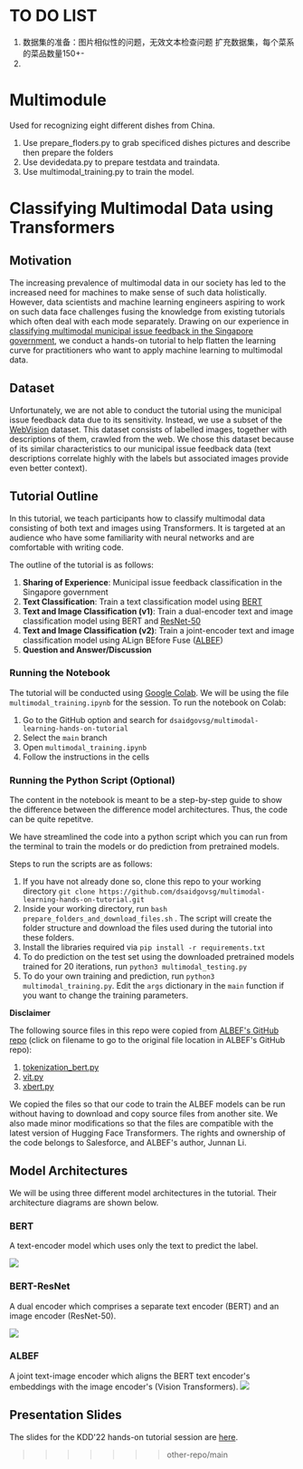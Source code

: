 # TO DO LIST
1. 数据集的准备：图片相似性的问题，无效文本检查问题
   扩充数据集，每个菜系的菜品数量150+-
2. 

# Multimodule
Used for recognizing eight different dishes from China.
1. Use prepare_floders.py to grab specificed dishes pictures and describe then prepare the folders
2. Use devidedata.py to prepare testdata and traindata.
3. Use multimodal_training.py to train the model.

# Classifying Multimodal Data using Transformers

## Motivation
The increasing prevalence of multimodal data in our society has led to the increased need for machines to make sense of such data holistically. However, data scientists and machine learning engineers aspiring to work on such data face challenges fusing the knowledge from existing tutorials which often deal with each mode separately. Drawing on our experience in [classifying multimodal municipal issue feedback in the Singapore government](https://medium.com/dsaid-govtech/training-the-oneservice-chatbot-to-analyse-feedback-on-municipal-issues-using-natural-language-4302aa5a3946), we conduct a hands-on tutorial to help flatten the learning curve for practitioners who want to apply machine learning to multimodal data.

## Dataset
Unfortunately, we are not able to conduct the tutorial using the municipal issue feedback data due to its sensitivity. Instead, we use a subset of the [WebVision](https://data.vision.ee.ethz.ch/cvl/webvision/dataset2017.html) dataset. This dataset consists of labelled images, together with descriptions of them, crawled from the web. We chose this dataset because of its similar characteristics to our municipal issue feedback data (text descriptions correlate highly with the labels but associated images provide even better context).

## Tutorial Outline
In this tutorial, we teach participants how to classify multimodal data consisting of both text and images using Transformers. It is targeted at an audience who have some familiarity with neural networks and are comfortable with writing code.

The outline of the tutorial is as follows:
1. **Sharing of Experience**: Municipal issue feedback classification in the Singapore government
2. **Text Classification**: Train a text classification model using [BERT](https://arxiv.org/abs/1810.04805)
3. **Text and Image Classification (v1)**: Train a dual-encoder text and image classification model using BERT and [ResNet-50](https://arxiv.org/abs/1512.03385)
4. **Text and Image Classification (v2)**: Train a joint-encoder text and image classification model using ALign BEfore Fuse ([ALBEF](https://github.com/salesforce/ALBEF))
5. **Question and Answer/Discussion**

### Running the Notebook
The tutorial will be conducted using [Google Colab](https://colab.research.google.com/). We will be using the file `multimodal_training.ipynb` for the session. To run the notebook on Colab: 
1. Go to the GitHub option and search for `dsaidgovsg/multimodal-learning-hands-on-tutorial`
2. Select the `main` branch
3. Open `multimodal_training.ipynb`
4. Follow the instructions in the cells


### Running the Python Script (Optional)
The content in the notebook is meant to be a step-by-step guide to show the difference between the difference model architectures. Thus, the code can be quite repetitve.

We have streamlined the code into a python script which you can run from the terminal to train the models or do prediction from pretrained models. 

Steps to run the scripts are as follows:
1. If you have not already done so, clone this repo to your working directory `git clone https://github.com/dsaidgovsg/multimodal-learning-hands-on-tutorial.git`
2. Inside your working directory, run `bash prepare_folders_and_download_files.sh` . The script will create the folder structure and download the files used during the tutorial into these folders.
3. Install the libraries required via `pip install -r requirements.txt`
4. To do prediction on the test set using the downloaded pretrained models trained for 20 iterations, run `python3 multimodal_testing.py`
5. To do your own training and prediction, run `python3 multimodal_training.py`. Edit the `args` dictionary in the `main` function if you want to change the training parameters.

**Disclaimer**

The following source files in this repo were copied from [ALBEF's GitHub repo](https://github.com/salesforce/ALBEF) (click on filename to go to the original file location in ALBEF's GitHub repo): 
1. [tokenization_bert.py](https://github.com/salesforce/ALBEF/blob/main/models/tokenization_bert.py) 
2. [vit.py](https://github.com/salesforce/ALBEF/blob/main/models/vit.py)
3. [xbert.py](https://github.com/salesforce/ALBEF/blob/main/models/xbert.py)

We copied the files so that our code to train the ALBEF models can be run without having to download and copy source files from another site. We also made minor modifications so that the files are compatible with the latest version of Hugging Face Transformers. The rights and ownership of the code belongs to Salesforce, and ALBEF's author, Junnan Li.

## Model Architectures
We will be using three different model architectures in the tutorial. Their architecture diagrams are shown below.

### BERT
A text-encoder model which uses only the text to predict the label.

![](https://drive.google.com/uc?export=view&id=1nlBu9P8saotjNg_nv_tfdnTxpxaFAhqq)


### BERT-ResNet
A dual encoder which comprises a separate text encoder (BERT) and an image encoder (ResNet-50).

![](https://drive.google.com/uc?export=view&id=1vFL3V1LdRlamLjkoI7ieoimxbwGnR7mU)


### ALBEF
A joint text-image encoder which aligns the BERT text encoder's embeddings with the image encoder's (Vision Transformers).
![](https://drive.google.com/uc?export=view&id=1zcBBx08_7ujlH2RS2WZrmTZ--Icsk4NN)


## Presentation Slides 
The slides for the KDD'22 hands-on tutorial session are [here](kdd_2022_multimodal_learning_slides.pdf).

>>>>>>> other-repo/main
